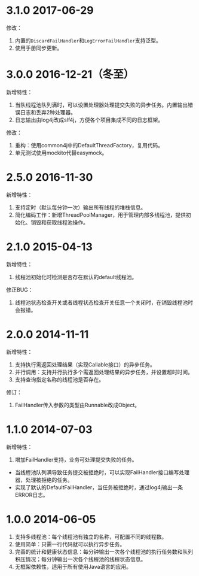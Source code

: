 # 3.1.0 2017-06-29
修改：

1. 内置的`DiscardFailHandler`和`LogErrorFailHandler`支持泛型。
2. 使用手册同步更新。

# 3.0.0 2016-12-21（冬至）
新增特性：

1. 当队线程池队列满时，可以设置处理器处理提交失败的异步任务。内置输出错误日志和丢弃2种处理器。
2. 日志输出由log4j改成slf4j，方便各个项目集成不同的日志框架。

修改：

1. 重构：使用common4j中的DefaultThreadFactory，复用代码。
2. 单元测试使用mockito代替easymock。

# 2.5.0 2016-11-30
新增特性：

1. 支持定时（默认每分钟一次）输出所有线程的堆栈信息。
1. 简化编码工作：新增ThreadPoolManager，用于管理内部多线程池，提供初始化、销毁和获取线程池操作。


# 2.1.0 2015-04-13
新增特性：

1. 线程池初始化时检测是否存在默认的default线程池。

修正BUG：

1. 线程池状态检查开关或者线程状态检查开关任意一个关闭时，在销毁线程池时会报错。


# 2.0.0   2014-11-11
新增特性：

1. 支持执行需返回处理结果（实现Callable接口）的异步任务。
2. 并行调用：支持并行执行多个需返回处理结果的异步任务，并设置超时时间。
3. 支持查询指定名称的线程池是否存在。

修订：

1. FailHandler传入参数的类型由Runnable改成Object。

# 1.1.0   2014-07-03
新增特性：

1. 增加FailHandler支持，业务可处理提交失败的任务。
  - 当线程池队列满导致任务提交被拒绝时，可以实现FailHandler接口编写处理器，处理被拒绝的任务。
  - 实现了默认的DefaultFailHandler，当任务被拒绝时，通过log4j输出一条ERROR日志。

# 1.0.0   2014-06-05
1. 支持多线程池：每个线程池有独立的名称，可配置不同的线程数。
2. 使用简单：只需一行代码就可以执行异步任务。
3. 完善的统计和健康状态信息：每分钟输出一次各个线程池的执行任务数和队列积压情况；每分钟输出一次各个线程池的线程状态信息。
4. 无框架依赖性，适用于所有使用Java语言的应用。
